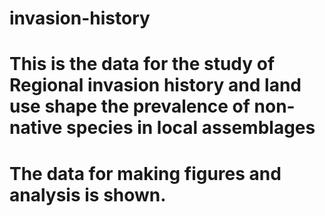 # invasion-history
# This is the data for the study of Regional invasion history and land use shape the prevalence of non-native species in local assemblages
# The data for making figures and analysis is shown.
